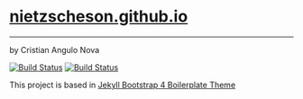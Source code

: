 # [nietzscheson.github.io](https://nietzscheson.github.io/)
---
by Cristian Angulo Nova

[![Build Status](https://travis-ci.org/nietzscheson/nietzscheson.github.io.svg?branch=master)](https://travis-ci.org/nietzscheson/nietzscheson.github.io)
[![Build Status](https://travis-ci.org/nietzscheson/nietzscheson.github.io.svg?branch=develop)](https://travis-ci.org/nietzscheson/nietzscheson.github.io)

This project is based in [Jekyll Bootstrap 4 Boilerplate Theme](https://github.com/hexlet-boilerplates/jekyll-bootstrap4-docker)

